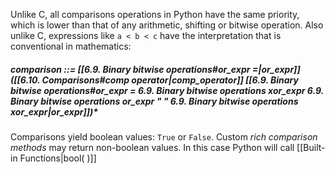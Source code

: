 Unlike C, all comparisons operations in Python have the same priority, which is lower than that of any arithmetic, shifting or bitwise operation. Also unlike C, expressions like `a < b < c` have the interpretation that is conventional in mathematics:

##### comparison  ::=  [[6.9. Binary bitwise operations#or_expr =|or_expr]] ([[6.10. Comparisons#comp operator|comp_operator]] [[6.9. Binary bitwise operations#or_expr = 6.9. Binary bitwise operations xor_expr 6.9. Binary bitwise operations or_expr " " 6.9. Binary bitwise operations xor_expr|or_expr]])*


Comparisons yield boolean values: `True` or `False`. Custom *rich comparison methods* may return non-boolean values. In this case Python will call [[Built-in Functions|bool( )]] 